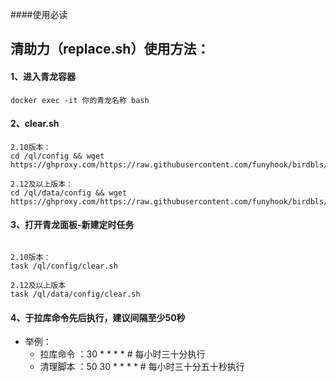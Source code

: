 ####使用必读
## 清助力（replace.sh）使用方法：
#### 1、进入青龙容器
``` shell
docker exec -it 你的青龙名称 bash
```
#### 2、clear.sh
``` shell
2.10版本：
cd /ql/config && wget https://ghproxy.com/https://raw.githubusercontent.com/funyhook/birdbls/main/clean/clear.sh

2.12及以上版本：
cd /ql/data/config && wget https://ghproxy.com/https://raw.githubusercontent.com/funyhook/birdbls/main/clean/clear.sh

```

#### 3、打开青龙面板-新建定时任务
``` shell

2.10版本：
task /ql/config/clear.sh 

2.12及以上版本
task /ql/data/config/clear.sh
```
#### 4、于拉库命令先后执行，建议间隔至少50秒
- 举例：
  - 拉库命令 ：30 * * * * # 每小时三十分执行
  - 清理脚本 ：50 30 * * * * # 每小时三十分五十秒执行


